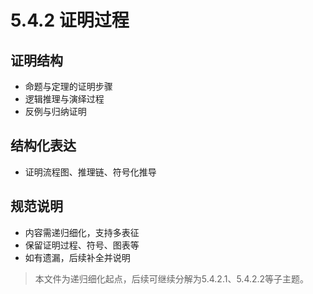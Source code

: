 # 5.4.2 证明过程

## 证明结构

- 命题与定理的证明步骤
- 逻辑推理与演绎过程
- 反例与归纳证明

## 结构化表达

- 证明流程图、推理链、符号化推导

## 规范说明

- 内容需递归细化，支持多表征
- 保留证明过程、符号、图表等
- 如有遗漏，后续补全并说明

> 本文件为递归细化起点，后续可继续分解为5.4.2.1、5.4.2.2等子主题。
